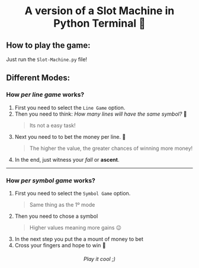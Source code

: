 # <div align="center"> A version of a Slot Machine in Python Terminal 🐍 </div>
## How to play the game:
Just run the `Slot-Machine.py` file!
## Different Modes:
### How *per line game* works?
1. First you need to select the `Line Game` option.
2. Then you need to think: *How many lines will have the same symbol?* 🤔
    > Its not a easy task!
3. Next you need to to bet the money per line. 💸
    > The higher the value, the greater chances of winning more money!
4. In the end, just witness your *fall* or **ascent**.
---
### How *per symbol game* works?
1. First you need to select the `Symbol Game` option.
    > Same thing as the 1º mode
2. Then you need to chose a symbol
    > Higher values meaning more gains 😉
3. In the next step you put the a mount of money to bet
4. Cross your fingers and hope to win 🤑
###### <div align="center"> Play it cool ;) </div>